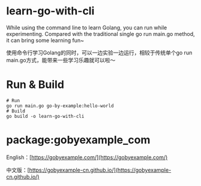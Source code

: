 # learn-go-with-cli
While using the command line to learn Golang, you can run while experimenting. Compared with the traditional single go run main.go method, it can bring some learning fun~

使用命令行学习Golang的同时，可以一边实验一边运行，相较于传统单个go run main.go方式，能带来一些学习乐趣就可以啦～

# Run & Build
```
# Run
go run main.go go-by-example:hello-world
# Build
go build -o learn-go-with-cli
```

# package:gobyexample_com
English：[https://gobyexample.com/](https://gobyexample.com/)

中文版：[https://gobyexample-cn.github.io/](https://gobyexample-cn.github.io/)